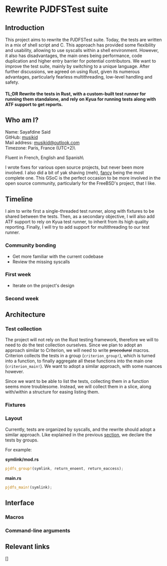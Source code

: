# Rewrite PJDFSTest suite

## Introduction

This project aims to rewrite the PJDFSTest suite.
Today, the tests are written in a mix of shell script and C.
This approach has provided some flexibility and usability, allowing to use syscalls within a shell environment.
However, it also has disadvantages, the main ones being performance, code duplication and
higher entry barrier for potential contributors.
We want to improve the test suite, mainly by switching to a unique language.
After further discussions, we agreed on using Rust, given its numerous advantages,
particularly fearless multithreading, low-level handling and safety.


#### TL;DR Rewrite the tests in Rust, with a custom-built test runner for running them standalone, and rely on Kyua for running tests along with ATF support to get reports.

## Who am I?

Name: Sayafdine Said\
GitHub: [musikid](https://github.com/musikid)\
Mail address: [musikid@outlook.com](mailto:musikid@outlook.com)\
Timezone: Paris, France (UTC+2)\

Fluent in French, English and Spanish\

I wrote fixes for various open source projects, but never been more involved. I also did a bit of yak shaving (meh), [fancy](https://github.com/musikid/fancy.git) being the most complete one. This GSoC is the perfect occasion to be more involved in the open source community, particularly for the FreeBSD's project, that I like.

## Timeline

I aim to write first a single-threaded test runner, along with fixtures to be shared between the tests.
Then, as a secondary objective, I will also add ATF support to rely on Kyua test runner,
to inherit from its high quality reporting.
Finally, I will try to add support for multithreading to our test runner.

### Community bonding

- Get more familiar with the current codebase
- Review the missing syscalls

### First week

- Iterate on the project's design

### Second week

## Architecture

### Test collection

The project will not rely on the Rust testing framework,
therefore we will to need to do the test collection ourselves.
Since we plan to adopt an approach similar to Criterion, we will need to write ~~procedural~~ macros.
Criterion collects the tests in a group (`criterion_group!`), which is turned into a function,
to finally aggregate all these functions into the main one (`criterion_main!`).
We want to adopt a similar approach, with some nuances however.

Since we want to be able to list the tests, collecting them in a function seems more troublesome.
Instead, we will collect them in a slice, along with/within a structure for easing listing them.

### Fixtures



### Layout

Currently, tests are organized by syscalls, and the rewrite should adopt a similar approach.
Like explained in the previous [section](#test-collection), we declare the tests by groups.

For example:

**symlink/mod.rs**
```rust
pjdfs_group!(symlink, return_enoent, return_eaccess);
```

**main.rs**
```rust
pjdfs_main!(symlink);
```

## Interface

### Macros

### Command-line arguments

## Relevant links

[]
